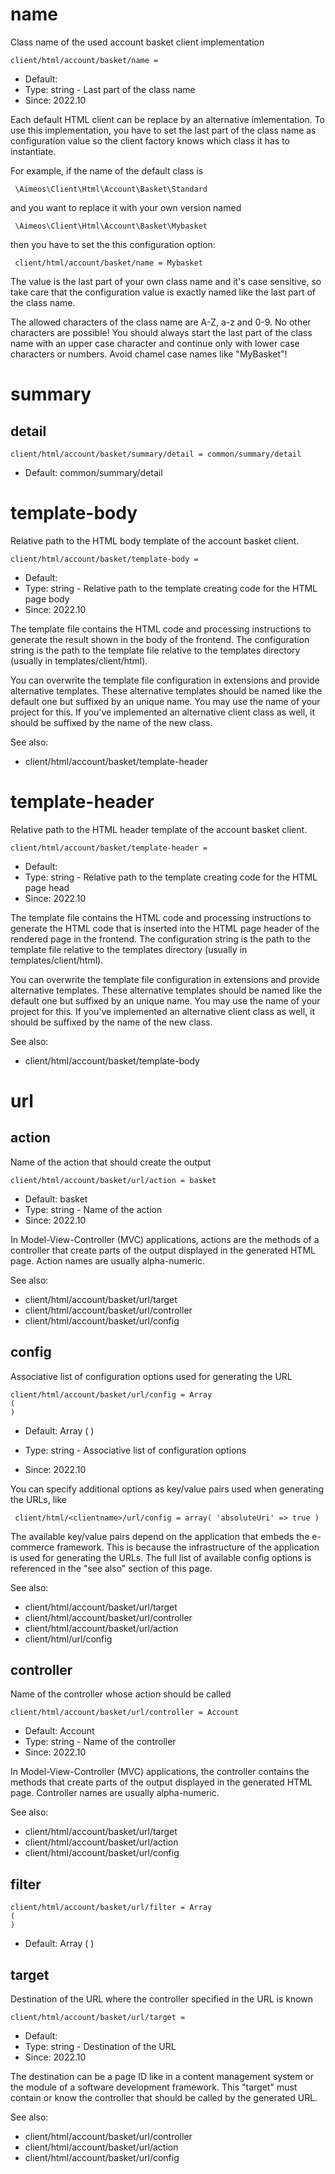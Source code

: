 
# name

Class name of the used account basket client implementation

```
client/html/account/basket/name = 
```

* Default: 
* Type: string - Last part of the class name
* Since: 2022.10

Each default HTML client can be replace by an alternative imlementation.
To use this implementation, you have to set the last part of the class
name as configuration value so the client factory knows which class it
has to instantiate.

For example, if the name of the default class is

```
 \Aimeos\Client\Html\Account\Basket\Standard
```

and you want to replace it with your own version named

```
 \Aimeos\Client\Html\Account\Basket\Mybasket
```

then you have to set the this configuration option:

```
 client/html/account/basket/name = Mybasket
```

The value is the last part of your own class name and it's case sensitive,
so take care that the configuration value is exactly named like the last
part of the class name.

The allowed characters of the class name are A-Z, a-z and 0-9. No other
characters are possible! You should always start the last part of the class
name with an upper case character and continue only with lower case characters
or numbers. Avoid chamel case names like "MyBasket"!


# summary
## detail

```
client/html/account/basket/summary/detail = common/summary/detail
```

* Default: common/summary/detail


# template-body

Relative path to the HTML body template of the account basket client.

```
client/html/account/basket/template-body = 
```

* Default: 
* Type: string - Relative path to the template creating code for the HTML page body
* Since: 2022.10

The template file contains the HTML code and processing instructions
to generate the result shown in the body of the frontend. The
configuration string is the path to the template file relative
to the templates directory (usually in templates/client/html).

You can overwrite the template file configuration in extensions and
provide alternative templates. These alternative templates should be
named like the default one but suffixed by
an unique name. You may use the name of your project for this. If
you've implemented an alternative client class as well, it
should be suffixed by the name of the new class.

See also:

* client/html/account/basket/template-header

# template-header

Relative path to the HTML header template of the account basket client.

```
client/html/account/basket/template-header = 
```

* Default: 
* Type: string - Relative path to the template creating code for the HTML page head
* Since: 2022.10

The template file contains the HTML code and processing instructions
to generate the HTML code that is inserted into the HTML page header
of the rendered page in the frontend. The configuration string is the
path to the template file relative to the templates directory (usually
in templates/client/html).

You can overwrite the template file configuration in extensions and
provide alternative templates. These alternative templates should be
named like the default one but suffixed by
an unique name. You may use the name of your project for this. If
you've implemented an alternative client class as well, it
should be suffixed by the name of the new class.

See also:

* client/html/account/basket/template-body

# url
## action

Name of the action that should create the output

```
client/html/account/basket/url/action = basket
```

* Default: basket
* Type: string - Name of the action
* Since: 2022.10

In Model-View-Controller (MVC) applications, actions are the methods of a
controller that create parts of the output displayed in the generated HTML page.
Action names are usually alpha-numeric.

See also:

* client/html/account/basket/url/target
* client/html/account/basket/url/controller
* client/html/account/basket/url/config

## config

Associative list of configuration options used for generating the URL

```
client/html/account/basket/url/config = Array
(
)
```

* Default: Array
(
)

* Type: string - Associative list of configuration options
* Since: 2022.10

You can specify additional options as key/value pairs used when generating
the URLs, like

```
 client/html/<clientname>/url/config = array( 'absoluteUri' => true )
```

The available key/value pairs depend on the application that embeds the e-commerce
framework. This is because the infrastructure of the application is used for
generating the URLs. The full list of available config options is referenced
in the "see also" section of this page.

See also:

* client/html/account/basket/url/target
* client/html/account/basket/url/controller
* client/html/account/basket/url/action
* client/html/url/config

## controller

Name of the controller whose action should be called

```
client/html/account/basket/url/controller = Account
```

* Default: Account
* Type: string - Name of the controller
* Since: 2022.10

In Model-View-Controller (MVC) applications, the controller contains the methods
that create parts of the output displayed in the generated HTML page. Controller
names are usually alpha-numeric.

See also:

* client/html/account/basket/url/target
* client/html/account/basket/url/action
* client/html/account/basket/url/config

## filter

```
client/html/account/basket/url/filter = Array
(
)
```

* Default: Array
(
)



## target

Destination of the URL where the controller specified in the URL is known

```
client/html/account/basket/url/target = 
```

* Default: 
* Type: string - Destination of the URL
* Since: 2022.10

The destination can be a page ID like in a content management system or the
module of a software development framework. This "target" must contain or know
the controller that should be called by the generated URL.

See also:

* client/html/account/basket/url/controller
* client/html/account/basket/url/action
* client/html/account/basket/url/config
